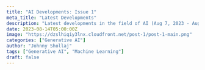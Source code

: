 ```yaml
---
title: "AI Developments: Issue 1"
meta_title: "Latest Developments"
description: "Latest developments in the field of AI (Aug 7, 2023 - Aug 14, 2023)"
date: 2023-08-14T05:00:00Z
image: "https://dzslhiqiy3lnx.cloudfront.net/post-1/post-1-main.png"
categories: ["Generative AI"]
author: "Johnny Shollaj"
tags: ["Generative AI", "Machine Learning"]
draft: false
---
```


